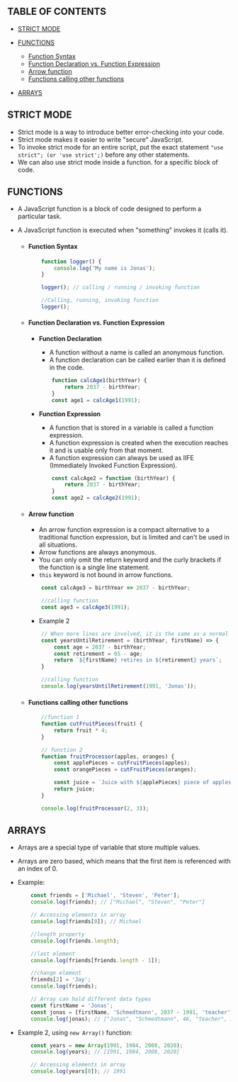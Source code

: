 ## TABLE OF CONTENTS
- [STRICT MODE](#strict-mode)
- [FUNCTIONS](#functions)
    - [Function Syntax](#function-syntax)
    - [Function Declaration vs. Function Expression](#function-declaration-vs-function-expression)
    - [Arrow function](#arrow-function)
    - [Functions calling other functions](#functions-calling-other-functions)

- [ARRAYS](#arrays)

## STRICT MODE <a name=strict-mode></a>
- Strict mode is a way to introduce better error-checking into your code.
- Strict mode makes it easier to write "secure" JavaScript.
- To invoke strict mode for an entire script, put the exact statement ```"use strict"; (or 'use strict';)``` before any other statements.
- We can also use strict mode inside a function. for a specific block of code.

## FUNCTIONS <a name=functions></a>
- A JavaScript function is a block of code designed to perform a particular task.
- A JavaScript function is executed when "something" invokes it (calls it).

    - #### Function Syntax <a name=function-syntax></a>
        ```javascript
            function logger() {
                console.log('My name is Jonas');
            }

            logger(); // calling / running / invoking function

            //Calling, running, invoking function
            logger();
        ```


    - #### Function Declaration vs. Function Expression <a name=function-declaration-vs-function-expression></a>

        - **Function Declaration**
            - A function without a name is called an anonymous function.
            - A function declaration can be called earlier than it is defined in the code.

            ```javascript
                function calcAge1(birthYear) {
                    return 2037 - birthYear;
                }
                const age1 = calcAge1(1991);
            ```

        - **Function Expression**
            - A function that is stored in a variable is called a function expression.
            - A function expression is created when the execution reaches it and is usable only from that moment.
            - A function expression can always be used as IIFE (Immediately Invoked Function Expression).
            ```javascript
                const calcAge2 = function (birthYear) {
                    return 2037 - birthYear;
                }
                const age2 = calcAge2(1991);
            ```

    - #### Arrow function <a name=arrow-function></a>
        - An arrow function expression is a compact alternative to a traditional function expression, but is limited and can't be used in all situations.
        - Arrow functions are always anonymous.
        - You can only omit the return keyword and the curly brackets if the function is a single line statement.
        - ```this``` keyword is not bound in arrow functions.

        ```javascript
            const calcAge3 = birthYear => 2037 - birthYear;

            //calling function
            const age3 = calcAge3(1991);
        ```

        - Example 2
        ```javascript
            // When more lines are involved, it is the same as a normal function
            const yearsUntilRetirement = (birthYear, firstName) => {
                const age = 2037 - birthYear;
                const retirement = 65 - age;
                return `${firstName} retires in ${retirement} years`;
            }

            //calling function
            console.log(yearsUntilRetirement(1991, 'Jonas'));
        ```

    - #### Functions calling other functions <a name=functions-calling-other-functions></a>

        ```javascript
            //function 1
            function cutFruitPieces(fruit) {
                return fruit * 4;
            }

            // function 2
            function fruitProcessor(apples, oranges) {
                const applePieces = cutFruitPieces(apples);
                const orangePieces = cutFruitPieces(oranges);

                const juice = `Juice with ${applePieces} piece of apples and ${orangePieces} pieces of oranges.`;
                return juice;
            }

            console.log(fruitProcessor(2, 3));
        ```

## ARRAYS <a name=arrays></a>
- Arrays are a special type of variable that store multiple values.
- Arrays are zero based, which means that the first item is referenced with an index of 0.

- Example:

    ```javascript
        const friends = ['Michael', 'Steven', 'Peter'];
        console.log(friends); // ["Michael", "Steven", "Peter"]

        // Accessing elements in array
        console.log(friends[0]); // Michael

        //length property
        console.log(friends.length);

        //last element
        console.log(friends[friends.length - 1]);

        //change element
        friends[2] = 'Jay';
        console.log(friends);

        // Array can hold different data types
        const firstName = 'Jonas';
        const jonas = [firstName, 'Schmedtmann', 2037 - 1991, 'teacher', friends];
        console.log(jonas); // ["Jonas", "Schmedtmann", 46, "teacher", Array(3)]
    ```

- Example 2, using ```new Array()``` function:

    ```javascript
        const years = new Array(1991, 1984, 2008, 2020);
        console.log(years); // [1991, 1984, 2008, 2020]

        // Accessing elements in array
        console.log(years[0]); // 1991
    ```